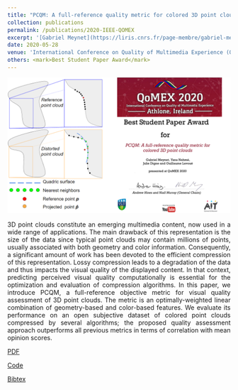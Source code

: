```yaml
---
title: "PCQM: A full-reference quality metric for colored 3D point clouds "
collection: publications
permalink: /publications/2020-IEEE-QOMEX
excerpt: '[Gabriel Meynet](https://liris.cnrs.fr/page-membre/gabriel-meynet), Yana Nehmé, [Julie Digne](https://perso.liris.cnrs.fr/julie.digne/), [Guillaume Lavoué](https://perso.liris.cnrs.fr/guillaume.lavoue/)'
date: 2020-05-28
venue: 'International Conference on Quality of Multimedia Experience (QoMEX), Athlone, Irlande'
others: <mark>Best Student Paper Award</mark>
---
```

<img src='/images/QoMex2020.png'>
<p style='text-align: justify;'> 3D point clouds constitute an emerging multimedia content, now used in a wide range of applications. The main drawback of this representation is the size of the data since typical point clouds may contain millions of points, usually associated with both geometry and color information. Consequently, a significant amount of work has been devoted to the efficient compression of this representation. Lossy compression leads to a degradation of the data and thus impacts the visual quality of the displayed content. In that context, predicting perceived visual quality computationally is essential for the optimization and evaluation of compression algorithms. In this paper, we introduce PCQM, a full-reference objective metric for visual quality assessment of 3D point clouds. The metric is an optimally-weighted linear combination of geometry-based and color-based features. We evaluate its performance on an open subjective dataset of colored point clouds compressed by several algorithms; the proposed quality assessment approach outperforms all previous metrics in terms of correlation with mean opinion scores.</p>

[PDF](http://yananehme.github.io/files/QoMEX2020.pdf)

[Code](https://github.com/MEPP-team/PCQM)

[Bibtex](http://yananehme.github.io/files/QoMEX2020.bib)
